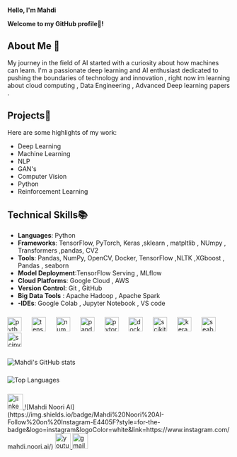 <h4 align="left">Hello, I'm Mahdi

Welcome to my GitHub profile🚀! 

## **About Me 🎯**
My journey in the field of AI started with a curiosity about how machines can learn. I'm a passionate deep learning and AI enthusiast dedicated to pushing the boundaries of technology and innovation , right now im learning about cloud computing , Data Engineering , Advanced Deep learning papers . 

## **Projects📑**
Here are some highlights of my work:
- Deep Learning
- Machine Learning
- NLP
- GAN's
- Computer Vision
- Python
- Reinforcement Learning

## **Technical Skills📚**
- **Languages**: Python
- **Frameworks**: TensorFlow, PyTorch, Keras ,sklearn , matpltlib , NUmpy , Transformers ,pandas, CV2
- **Tools**: Pandas, NumPy, OpenCV, Docker, TensorFlow ,NLTK ,XGboost , Pandas , seaborn
- **Model Deployment**:TensorFlow Serving , MLflow
- **Cloud Platforms**: Google Cloud , AWS
- **Version Control**: Git , GitHub
- **Big Data Tools** : Apache Hadoop , Apache Spark
- **-IDEs**: Google Colab , Jupyter Notebook , VS code
###

<div align="left">
  <img src="https://cdn.jsdelivr.net/gh/devicons/devicon/icons/python/python-original.svg" height="32" alt="python logo"  />
  <img width="15" />
  <img src="https://cdn.jsdelivr.net/gh/devicons/devicon/icons/tensorflow/tensorflow-original.svg" height="32" alt="tensorflow logo"  />
  <img width="15" />
  <img src="https://cdn.jsdelivr.net/gh/devicons/devicon/icons/numpy/numpy-original.svg" height="32" alt="numpy logo"  />
  <img width="15" />
  <img src="https://cdn.jsdelivr.net/gh/devicons/devicon/icons/pandas/pandas-original.svg" height="32" alt="pandas logo"  />
  <img width="15" />
  <img src="https://cdn.jsdelivr.net/gh/devicons/devicon/icons/pytorch/pytorch-original.svg" height="32" alt="pytorch logo"  />
  <img width="15" />
  <img src="https://skillicons.dev/icons?i=docker" height="32" alt="docker logo"  />
  <img width="15" />
 <!-- Scikit-learn -->
  <img src="https://upload.wikimedia.org/wikipedia/commons/0/05/Scikit_learn_logo_small.svg" height="32" alt="scikit-learn logo" />
  <img width="15" />
  <!-- Keras -->
  <img src="https://upload.wikimedia.org/wikipedia/commons/a/ae/Keras_logo.svg" height="32" alt="keras logo" />
  <img width="15" />
  <!-- Seaborn -->
  <img src="https://seaborn.pydata.org/_static/logo-wide-lightbg.svg" height="32" alt="seaborn logo" />
  <img width="15" />
  <!-- SciPy -->
  <img src="https://upload.wikimedia.org/wikipedia/commons/b/b2/SCIPY_2.svg" height="32" alt="scipy logo" />
  <img width="15" />
</div>

###
![Mahdi's GitHub stats](https://github-readme-stats.vercel.app/api?username=mahdi-noori-ai&show_icons=true&theme=radical)
###
![Top Languages](https://github-readme-stats.vercel.app/api/top-langs/?username=mahdi-noori-ai&layout=compact&theme=radical)

###

<div align="left">
  <a href="https://www.linkedin.com/in/mahdi-noori-3b3822286/" target="_blank">
    <img src="https://img.shields.io/static/v1?message=LinkedIn&logo=linkedin&label=&color=0077B5&logoColor=white&labelColor=&style=flat" height="35" alt="linkedin logo"  />
  </a>
  ![Mahdi Noori AI](https://img.shields.io/badge/Mahdi%20Noori%20AI-Follow%20on%20Instagram-E4405F?style=for-the-badge&logo=instagram&logoColor=white&link=https://www.instagram.com/mahdi.noori.ai/)
  <a href="https://www.youtube.com/@Mahdi-noori-ai" target="_blank">
    <img src="https://img.shields.io/static/v1?message=Youtube&logo=youtube&label=&color=FF0000&logoColor=white&labelColor=&style=flat" height="35" alt="youtube logo"  />
  </a>
  <a href="mahdi.noori.ai@gmail.com" target="_blank">
    <img src="https://img.shields.io/static/v1?message=Gmail&logo=gmail&label=&color=D14836&logoColor=white&labelColor=&style=flat" height="35" alt="gmail logo"  />
  </a>
</div>

###
